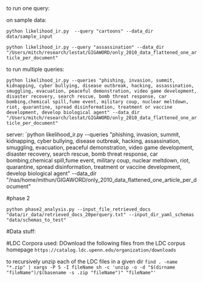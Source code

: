 to run one query:

on sample data:

`python likelihood_ir.py  --query "cartoons" --data_dir data/sample_input`

`python likelihood_ir.py --query "assassination" --data_dir "/Users/mitch/research/lestat/GIGAWORD/only_2010_data_flattened_one_article_per_document"`

to run multiple queries:


`python likelihood_ir.py --queries "phishing, invasion, summit, kidnapping, cyber bullying, disease outbreak, hacking, assassination, smuggling, evacuation, peaceful demonstration, video game development, disaster recovery, search rescue, bomb threat response, car bombing,chemical spill,fume event, military coup, nuclear meltdown, riot, quarantine, spread disinformation, treatment or vaccine development, develop biological agent" --data_dir "/Users/mitch/research/lestat/GIGAWORD/only_2010_data_flattened_one_article_per_document"`

server:
`python likelihood_ir.py --queries "phishing, invasion, summit, kidnapping, cyber bullying, disease outbreak, hacking, assassination, smuggling, evacuation, peaceful demonstration, video game development, disaster recovery, search rescue, bomb threat response, car bombing,chemical spill,fume event, military coup, nuclear meltdown, riot, quarantine, spread disinformation, treatment or vaccine development, develop biological agent" --data_dir "/nas/home/mithun/GIGAWORD/only_2010_data_flattened_one_article_per_document"

#phase 2

`python phase2_analysis.py --input_file_retrieved_docs "data/ir_data/retrieved_docs_20perquery.txt" --input_dir_yaml_schemas "data/schemas_to_test"`


#Data  stuff:

#LDC Corpora used:
DOwnload the following files from the LDC corpus homepage
`https://catalog.ldc.upenn.edu/organization/downloads`

to recursively unzip each of the LDC files in a given dir 
`find . -name "*.zip" | xargs -P 5 -I fileName sh -c 'unzip -o -d "$(dirname "fileName")/$(basename -s .zip "fileName")" "fileName"'`